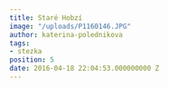 ```yaml
---
title: Staré Hobzí
image: "/uploads/P1160146.JPG"
author: katerina-polednikova
tags:
- stezka
position: 5
date: 2016-04-18 22:04:53.000000000 Z
---
```

